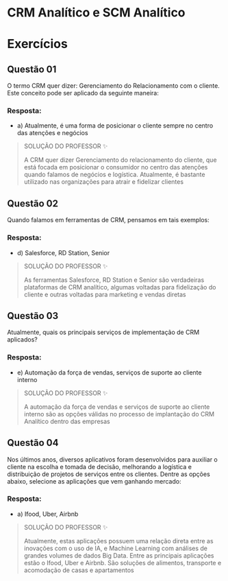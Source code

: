 # CRM Analítico e SCM Analítico

# Exercícios


## Questão 01
O termo CRM quer dizer: Gerenciamento do Relacionamento com o cliente. Este conceito pode ser aplicado da seguinte maneira:

### Resposta:
- a) Atualmente, é uma forma de posicionar o cliente sempre no centro das atenções e negócios

> SOLUÇÃO DO PROFESSOR ✨
>
> A CRM quer dizer Gerenciamento do relacionamento do cliente, que está focada em posicionar o consumidor no centro das atenções quando falamos de negócios e logística. Atualmente, é bastante utilizado nas organizações para atrair e fidelizar clientes


## Questão 02
Quando falamos em ferramentas de CRM, pensamos em tais exemplos:

### Resposta:
- d) Salesforce, RD Station, Senior

> SOLUÇÃO DO PROFESSOR ✨
>
> As ferramentas Salesforce, RD Station e Senior são verdadeiras plataformas de CRM analítico, algumas voltadas para fidelização do cliente e outras voltadas para marketing e vendas diretas


## Questão 03
Atualmente, quais os principais serviços de implementação de CRM aplicados?

### Resposta:
- e) Automação da força de vendas, serviços de suporte ao cliente interno

> SOLUÇÃO DO PROFESSOR ✨
>
> A automação da força de vendas e serviços de suporte ao cliente interno são as opções válidas no processo de implantação do CRM Analítico dentro das empresas


## Questão 04
Nos últimos anos, diversos aplicativos foram desenvolvidos para auxiliar o cliente na escolha e tomada de decisão, melhorando a logística e distribuição de projetos de serviços entre os clientes. Dentre as opções abaixo, selecione as aplicações que vem ganhando mercado:

### Resposta:
- a) Ifood, Uber, Airbnb

> SOLUÇÃO DO PROFESSOR ✨
>
> Atualmente, estas aplicações possuem uma relação direta entre as inovações com o uso de IA, e Machine Learning com análises de grandes volumes de dados Big Data. Entre as principais aplicações estão o Ifood, Uber e Airbnb. São soluções de alimentos, transporte e acomodação de casas e apartamentos

